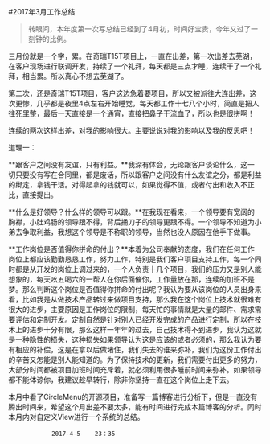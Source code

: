 #2017年3月工作总结
>转眼间，本年度第一次写总结已经到了4月初，时间好宝贵，今年又过了一刻钟的比例。

三月份就是一个字，累。在奇瑞T15T项目上，一直在出差，第一次出差去芜湖，在客户现场进行联调开发，持续了一个礼拜，每天都是三点才睡，连续干了一个礼拜，相当累。所以真心不想去芜湖了。

第二次，还是奇瑞T15T项目，客户这边急着要项目，所以又被派往大连出差，这次更惨，几乎都是夜里4点左右开始睡觉，每天都工作十七八个小时，简直是把人往死里整，最后一天直接是一个通宵，直接把鼻子干流血了，所以也是很拼啊！

连续的两次这样出差，对我的影响很大。主要说说对我的影响以及我的反思吧！

道理一：
**跟客户之间没有友谊，只有利益。**我深有体会，无论跟客户谈论什么，这一切只要没有写在合同里，都是废话，所以跟客户之间没有什么友谊之分，都是利益的绑定，拿钱干活。对得起拿的钱就可以，如果觉得不值，或者付出和收入不正比，直接提出。

**什么是好领导？什么样的领导可以跟。**在我现在看来，一个领导要有宽阔的胸襟，小肚鸡肠的领导跟不得，背后捅刀子的领导更跟不得。一个领导不知道为小弟去争取利益，我想这个领导是不称职的领导，当然也没人原因在他手下做事。

**工作岗位是否值得你拼命的付出？**本着为公司奉献的态度，我们在任何工作岗位上都应该勤勤恳恳工作，努力工作，特别是我们客户项目支持工作，每一个同时都是从开发的岗位上调过来的，一个人负责十几个项目，我们的压力又是别人能想象的，每天吆五喝六的一帮人在你后面催你，工作量放在那，连续的加班不是梦。那么判断这个岗位是否值得你拼命的付出呢？我认为要从该岗位的人员出身来看，比如我是从做技术产品转过来做项目支持，那么我在这个岗位上技术就很难有很大的进步，主要原因是工作岗位的限制，每天忙的事情就是大量的邮件、需求需要评估和定制开发。定制自然是针对别人已经开发完成的产品进行定制，所以在技术上的进步十分有限，那么这样一年年的过去，自己技术得不到进步，我认为这就是一种隐性的损失，这种损失如果领导认为这是应该的或者必须的，那么我认为要有相应的补偿，这是在拿以后做堵住，我们失去的谁来弥补，我们为这份工作付出的辛苦又怎能是别人能知道的。为了保持技术的更新，我们需要付出更多的努力，大部分时间都被项目加班时间充斥着，就必须利用很多睡前时间来弥补。如果领导都不能体谅你，我建议趁早转行，除非你坚持一直在这个岗位上走下去。

本月中看了CircleMenu的开源项目，准备写一篇博客进行分析下，但是一直没有腾出时间来，希望这个月出差不要太多，能有时间进行完成本篇博客的分析。同时本月内对自定义View进行一个系统的总结。

				2017-4-5	23：35
